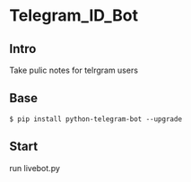 # Telegram_ID_Bot
## Intro
Take pulic notes for telrgram users 
## Base
```
$ pip install python-telegram-bot --upgrade
```
## Start
run livebot.py
